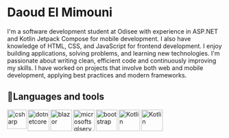 <header>
<link rel="stylesheet" type='text/css' href="https://cdn.jsdelivr.net/gh/devicons/devicon@latest/devicon.min.css" />
</header>
<h1>Daoud El Mimouni</h1>
I'm a software development student at Odisee with experience in ASP.NET and Kotlin Jetpack Compose for mobile development. I also have knowledge of HTML, CSS, and JavaScript for frontend development.
I enjoy building applications, solving problems, and learning new technologies. I'm passionate about writing clean, efficient code and continuously improving my skills. I have worked on projects that involve both web and mobile development, applying best practices and modern frameworks.
<h2>🧰Languages and tools</h2>
<img align="left" alt="csharp" width="45px" src="https://cdn.jsdelivr.net/gh/devicons/devicon@latest/icons/csharp/csharp-original.svg" style="max-width: 100%;">
<img align="left" alt="dotnetcore" width="50px" src="https://cdn.jsdelivr.net/gh/devicons/devicon@latest/icons/dotnetcore/dotnetcore-original.svg" style="max-width: 100%;">
<img align="left" alt="blazor" width="50px" src="https://cdn.jsdelivr.net/gh/devicons/devicon@latest/icons/blazor/blazor-original.svg" style="max-width: 100%;">
<img align="left" alt="microsoftsqlserver" width="50px" src="https://cdn.jsdelivr.net/gh/devicons/devicon@latest/icons/microsoftsqlserver/microsoftsqlserver-original.svg" style="max-width: 100%;">
<img align="left" alt="bootstrap" width="50px" src="https://cdn.jsdelivr.net/gh/devicons/devicon@latest/icons/bootstrap/bootstrap-original.svg" style="max-width: 100%;">
<img align="left" alt="Kotlin" width="50px" src="https://cdn.jsdelivr.net/gh/devicons/devicon@latest/icons/kotlin/kotlin-original.svg" style="max-width: 100%;">
<img align="left" alt="Kotlin" width="50px" src="https://cdn.jsdelivr.net/gh/devicons/devicon@latest/icons/jetpackcompose/jetpackcompose-original.svg" style="max-width: 100%;">

